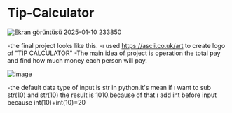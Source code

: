 # Tip-Calculator

![Ekran görüntüsü 2025-01-10 233850](https://github.com/user-attachments/assets/b6fe45ac-731f-4c73-a200-3afb9ca3d803)



-the final project looks like this.
-ı used https://ascii.co.uk/art to create logo of "TİP CALCULATOR" 
-The main idea of project is operation the total pay and find how much money each person will pay.












![image](https://github.com/user-attachments/assets/70b8fcf3-908d-4410-94a2-9df77a1ed846)

-the default data type of input is str in python.it's mean if ı want to sub str(10) and str(10) the result is 1010.because of that ı add int before input because int(10)+int(10)=20



